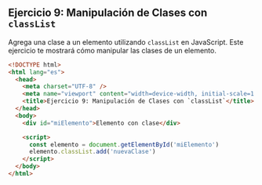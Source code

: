 ## Ejercicio 9: Manipulación de Clases con `classList`

Agrega una clase a un elemento utilizando `classList` en JavaScript. Este ejercicio te mostrará cómo manipular las clases de un elemento.

```html
<!DOCTYPE html>
<html lang="es">
  <head>
    <meta charset="UTF-8" />
    <meta name="viewport" content="width=device-width, initial-scale=1.0" />
    <title>Ejercicio 9: Manipulación de Clases con `classList`</title>
  </head>
  <body>
    <div id="miElemento">Elemento con clase</div>

    <script>
      const elemento = document.getElementById('miElemento')
      elemento.classList.add('nuevaClase')
    </script>
  </body>
</html>
```